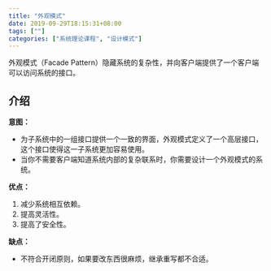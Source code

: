 ```yaml
---
title: "外观模式"
date: 2019-09-29T18:15:31+08:00
tags: [""]
categories: ["系统理论课程", "设计模式"]
---
```



外观模式（Facade Pattern）隐藏系统的复杂性，并向客户端提供了一个客户端可以访问系统的接口。

## 介绍

**意图：**

- 为子系统中的一组接口提供一个一致的界面，外观模式定义了一个高层接口，这个接口使得这一子系统更加容易使用。
- 当你不需要客户端知道系统内部的复杂联系时，你需要设计一个外观模式的系统。

**优点：** 

1. 减少系统相互依赖。 
2. 提高灵活性。
3. 提高了安全性。

**缺点：**

- 不符合开闭原则，如果要改东西很麻烦，继承重写都不合适。




